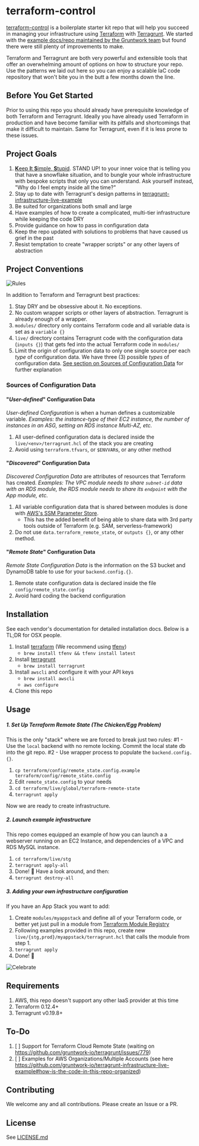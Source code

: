 # terraform-control

[terraform-control](https://github.com/solsglasses/terraform-control) is a boilerplate starter kit repo that will help you succeed in managing your infrastructure using [Terraform](https://www.terraform.io) with [Terragrunt](https://github.com/gruntwork-io/terragrunt). We started with the [example docs/repo maintained by the Gruntwork team](https://github.com/gruntwork-io/terragrunt-infrastructure-live-example) but found there were still plenty of improvements to make.

Terraform and Terragrunt are both very powerful and extensible tools that offer an overwhelming amount of options on how to structure your repo. Use the patterns we laid out here so you can enjoy a scalable IaC code repository that won't bite you in the butt a few months down the line.

## Before You Get Started

Prior to using this repo you should already have prerequisite knowledge of both Terraform and Terragrunt. Ideally you have already used Terraform in production and have become familiar with its pitfalls and shortcomings that make it difficult to maintain. Same for Terragrunt, even if it is less prone to these issues.

## Project Goals

  1. [**K**eep **I**t **S**imple, **S**tupid](https://en.wikipedia.org/wiki/KISS_principle). STAND UP! to your inner voice that is telling you that have a snowflake situation, and to bungle your whole infrastructure with bespoke scripts that only you can understand. Ask yourself instead, "Why do I feel empty inside all the time?"
  1. Stay up to date with Terragrunt's design patterns in [terragrunt-infrastructure-live-example](https://github.com/gruntwork-io/terragrunt-infrastructure-live-example)
  1. Be suited for organizations both small and large
  1. Have examples of how to create a complicated, multi-tier infrastructure while keeping the code DRY
  1. Provide guidance on how to pass in configuration data
  1. Keep the repo updated with solutions to problems that have caused us grief in the past
  1. Resist temptation to create "wrapper scripts" or any other layers of abstraction

## Project Conventions

![Rules](https://imgur.com/zV5Uavn.gif)

In addition to Terraform and Terragrunt best practices:

  1. Stay DRY and be obsessive about it. No exceptions.
  1. No custom wrapper scripts or other layers of abstraction. Terragrunt is already enough of a wrapper.
  1. `modules/` directory only contains Terraform code and all variable data is set as a `variable {}`
  1. `live/` directory contains Terragrunt code with the configuration data (`inputs {}`) that gets fed into the actual Terraform code in `modules/`
  1. Limit the origin of configuration data to only one single source per each _type_ of configuration data. We have three (3) possible _types_ of configuration data. [See section on Sources of Configuration Data](#sources-of-configuration-data) for further explanation

### Sources of Configuration Data

#### "_User-defined_" Configuration Data

_User-defined Configuration_ is when a human defines a customizable variable. _Examples: the instance-type of their EC2 instance, the number of instances in an ASG, setting an RDS instance Multi-AZ, etc._

  1. All user-defined configuration data is declared inside the `live/<env>/terragrunt.hcl` of the stack you are creating
  1. Avoid using `terraform.tfvars`, or `$ENVVAR`s, or any other method

#### "_Discovered_" Configuration Data

_Discovered Configuration Data_ are attributes of resources that Terraform has created. _Examples: The VPC module needs to share `subnet-id` data with an RDS module, the RDS module needs to share its `endpoint` with the App module, etc._

  1. All variable configuration data that is shared between modules is done with [AWS's SSM Parameter Store](https://docs.aws.amazon.com/systems-manager/latest/userguide/systems-manager-parameter-store.html).
      * This has the added benefit of being able to share data with 3rd party tools outside of Terraform (e.g. SAM, serverless-framework)
  1. Do not use `data.terraform_remote_state`, or `outputs {}`, or any other method. 

#### "_Remote State_" Configuration Data

_Remote State Configuration Data_ is the information on the S3 bucket and DynamoDB table to use for your `backend.config.{}`.

  1. Remote state configuration data is declared inside the file `config/remote_state.config`
  1. Avoid hard coding the backend configuration

## Installation

See each vendor's documentation for detailed installation docs. Below is a TL;DR for OSX people.

  1. Install [terraform](https://www.terraform.io) (We recommend using [tfenv](https://github.com/tfutils/tfenv))
      * `brew install tfenv && tfenv install latest`
  1. Install [terragrunt](https://github.com/gruntwork-io/terragrunt)
      * `brew install terragrunt`
  1. Install `awscli` and configure it with your API keys
      * `brew install awscli`
      * `aws configure`
  1. Clone this repo

## Usage

##### 1. Set Up Terraform Remote State (The Chicken/Egg Problem)

This is the only "stack" where we are forced to break just two rules: #1 - Use the `local` backend with no remote locking. Commit the local state db into the git repo. #2 - Use wrapper process to populate the `backend.config.{}`.

  1. ```cp terraform/config/remote_state.config.example terraform/config/remote_state.config```
  1. Edit `remote_state.config` to your needs
  1. ```cd terraform/live/global/terraform-remote-state```
  1. ```terragrunt apply```

Now we are ready to create infrastructure.

##### 2. Launch example infrastructure

This repo comes equipped an example of how you can launch a a webserver running on an EC2 Instance, and dependencies of a VPC and RDS MySQL instance.

  1. ```cd terraform/live/stg```
  1. ```terragrunt apply-all```
  1. Done! :tada: Have a look around, and then:
  1. ```terragrunt destroy-all```

##### 3. Adding your own infrastructure configuration
  
If you have an App Stack you want to add:

  1. Create `modules/myappstack` and define all of your Terraform code, or better yet just pull in a module from [Terraform Module Registry](https://registry.terraform.io/)
  1. Following examples provided in this repo, create new `live/{stg,prod}/myappstack/terragrunt.hcl` that calls the module from step 1.
  1. `terragrunt apply`
  1. Done! :tada: 

![Celebrate](https://media.giphy.com/media/6oMKugqovQnjW/giphy.gif)

## Requirements

  1. AWS, this repo doesn't support any other IaaS provider at this time
  1. Terraform 0.12.4+
  1. Terragrunt v0.19.8+

## To-Do

  1. [ ] Support for Terraform Cloud Remote State (waiting on https://github.com/gruntwork-io/terragrunt/issues/779)
  1. [ ] Examples for AWS Organizations/Multiple Accounts (see here https://github.com/gruntwork-io/terragrunt-infrastructure-live-example#how-is-the-code-in-this-repo-organized)

## Contributing

We welcome any and all contributions. Please create an Issue or a PR.

## License

See [LICENSE.md](LICENSE.md)